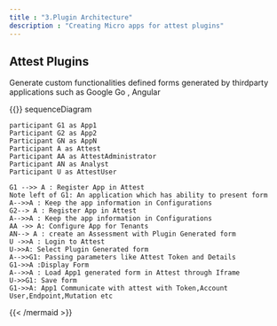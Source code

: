 ```yaml
---
title : "3.Plugin Architecture"
description : "Creating Micro apps for attest plugins"
---
```


Attest Plugins
---------------

Generate custom functionalities defined forms generated by thirdparty applications such as Google Go , Angular


{{<mermaid>}}
sequenceDiagram
    
    participant G1 as App1
    Participant G2 as App2
    Participant GN as AppN
    Participant A as Attest
    Participant AA as AttestAdministrator
    Participant AN as Analyst
    Participant U as AttestUser

    G1 -->> A : Register App in Attest
    Note left of G1: An application which has ability to present form
    A-->>A : Keep the app information in Configurations
    G2--> A : Register App in Attest
    A-->>A : Keep the app information in Configurations
    AA ->> A: Configure App for Tenants
    AN--> A : create an Assessment with Plugin Generated form
    U ->>A : Login to Attest
    U->>A: Select Plugin Generated form
    A-->>G1: Passing parameters like Attest Token and Details
    G1->>A :Display Form
    A-->>A : Load App1 generated form in Attest through Iframe
    U->>G1: Save form
    G1->>A: App1 Communicate with attest with Token,Account User,Endpoint,Mutation etc
{{< /mermaid >}}